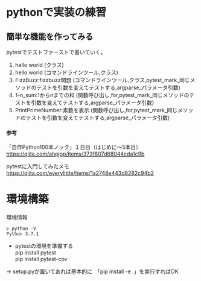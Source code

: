 # pythonで実装の練習

## 簡単な機能を作ってみる

pytestでテストファーストで書いていく。

1. hello world (クラス)
1. hello world (コマンドラインツール,クラス)
1. FizzBuzz:fizzbuzz問題 (コマンドラインツール,クラス,pytest_mark_同じメソッドのテストを引数を変えてテストする,argparse_パラメータ引数)
1. 1-n_sum:1からnまでの和 (関数呼び出し,for,pytest_mark_同じメソッドのテストを引数を変えてテストする,argparse_パラメータ引数)
1. PrintPrimeNumber:素数を表示 (関数呼び出し,for,pytest_mark_同じメソッドのテストを引数を変えてテストする,argparse_パラメータ引数)






#### 参考

「自作Python100本ノック」１日目（はじめに〜5本目）
https://qiita.com/ahpjop/items/373f807d68044cda1c9b

pytestに入門してみたメモ
https://qiita.com/everylittle/items/1a2748e443d8282c94b2



# 環境構築

環境情報

```py:
> python -V
Python 3.7.1
```

* pytestの環境を準備する  
pip install pytest  
pip install pytest-cov  

→ setup.pyが置いてあれば基本的に　「pip install -e .」を実行すればOK  




